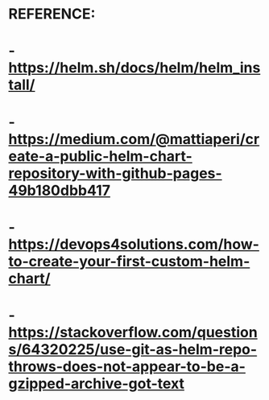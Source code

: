 #
# REFERENCE:
#
# - https://helm.sh/docs/helm/helm_install/
# - https://medium.com/@mattiaperi/create-a-public-helm-chart-repository-with-github-pages-49b180dbb417
# - https://devops4solutions.com/how-to-create-your-first-custom-helm-chart/
# - https://stackoverflow.com/questions/64320225/use-git-as-helm-repo-throws-does-not-appear-to-be-a-gzipped-archive-got-text